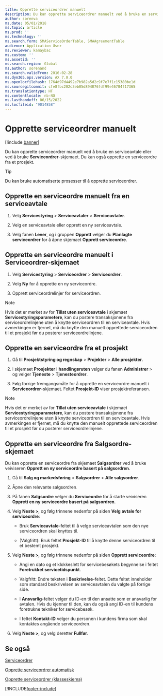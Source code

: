 ```yaml
---
title: Opprette serviceordrer manuelt
description: Du kan opprette serviceordrer manuelt ved å bruke en serviceavtale eller ved å bruke **Serviceordrer**-skjemaet.
author: sorenva
ms.date: 05/01/2018
ms.topic: article
ms.prod: ''
ms.technology: ''
ms.search.form: SMAServiceOrderTable, SMAAgreementTable
audience: Application User
ms.reviewer: kamaybac
ms.custom: ''
ms.assetid: ''
ms.search.region: Global
ms.author: sorenand
ms.search.validFrom: 2016-02-28
ms.dyn365.ops.version: AX 7.0.0
ms.openlocfilehash: 1764d97d4492e7b982a5d2c9f7e7f1c15380be1d
ms.sourcegitcommit: cfe8fbc202c3eb05d894076fdf99e46704f17365
ms.translationtype: HT
ms.contentlocale: nb-NO
ms.lasthandoff: 06/15/2022
ms.locfileid: "9014858"
---
```

# <a name="create-service-orders-manually"></a>Opprette serviceordrer manuelt    

[!include [banner](../includes/banner.md)]


Du kan opprette serviceordrer manuelt ved å bruke en serviceavtale eller ved å bruke **Serviceordrer**-skjemaet. Du kan også opprette en serviceordre fra et prosjekt.

> [!TIP]
> <P>Du kan bruke automatiserte prosesser til å opprette serviceordrer. 

## <a name="create-a-service-order-manually-from-a-service-agreement"></a>Opprette en serviceordre manuelt fra en serviceavtale

1.  Velg **Servicestyring** \> **Serviceavtaler** \> **Serviceavtaler**.

2.  Velg en serviceavtale eller opprett en ny serviceavtale.

3.  Velg fanen **Lever**, og i gruppen **Opprett** velger du **Planlagte serviceordrer** for å åpne skjemaet **Opprett serviceordre**.

## <a name="create-a-service-order-manually-in-the-service-orders-form"></a>Opprette en serviceordre manuelt i Serviceordrer-skjemaet

1.  Velg **Servicestyring** \> **Serviceordrer** \> **Serviceordrer**.

2.  Velg **Ny** for å opprette en ny serviceordre.

3.  Opprett serviceordrelinjer for serviceordren.

> [!NOTE]
> <P>Hvis det er merket av for <STRONG>Tillat uten serviceavtale</STRONG> i skjemaet <STRONG>Servicestyringsparametere</STRONG>, kan du postere transaksjonene fra serviceordrelinjene uten å knytte serviceordren til en serviceavtale. Hvis avmerkingen er fjernet, må du knytte den manuelt opprettede serviceordren til et prosjekt før du posterer serviceordrelinjene.</P>

## <a name="create-a-service-order-from-a-project"></a>Opprette en serviceordre fra et prosjekt

1.  Gå til **Prosjektstyring og regnskap** \> **Projekter** \> **Alle prosjekter**.

2.  I skjemaet **Prosjekter** i **handlingsruten** velger du fanen **Administrer** \> og velger **Tjeneste** \> **Tjenesteordrer**.

3.  Følg forrige fremgangsmåte for å opprette en serviceordre manuelt i **Serviceordrer**-skjemaet. Feltet **Prosjekt-ID** viser prosjektreferansen.

> [!NOTE]
> <P>Hvis det er merket av for <STRONG>Tillat uten serviceavtale</STRONG> i skjemaet <STRONG>Servicestyringsparametere</STRONG>, kan du postere transaksjonene fra serviceordrelinjene uten å knytte serviceordren til en serviceavtale. Hvis avmerkingen er fjernet, må du knytte den manuelt opprettede serviceordren til et prosjekt før du posterer serviceordrelinjene.</P>

## <a name="create-a-service-order-from-the-sales-order-form"></a>Opprette en serviceordre fra Salgsordre-skjemaet

Du kan opprette en serviceordre fra skjemaet **Salgsordrer** ved å bruke veiviseren **Opprett en ny serviceordre basert på salgsordren**.

1.  Gå til **Salg og markedsføring** \> **Salgsordrer** \> **Alle salgsordrer**.

2.  Åpne den relevante salgsordren.

3.  På fanen **Salgsordre** velger du **Serviceordre** for å starte veiviseren **Opprett en ny serviceordre basert på salgsordren**.

4.  Velg **Neste \>**, og følg trinnene nedenfor på siden **Velg avtale for serviceordre**:
    
      - Bruk **Serviceavtale**-feltet til å velge serviceavtalen som den nye serviceordren skal knyttes til.
    
      - (Valgfritt): Bruk feltet **Prosjekt-ID** til å knytte denne serviceordren til et bestemt prosjekt.

5.  Velg **Neste \>**, og følg trinnene nedenfor på siden **Opprett serviceordre**:
    
      - Angi en dato og et klokkeslett for servicebesøkets begynnelse i feltet **Foretrukket servicetidspunkt**.
    
      - Valgfritt: Endre teksten i **Beskrivelse**-feltet. Dette feltet inneholder som standard beskrivelsen av serviceavtalen du valgte på forrige side.
    
      - I **Ansvarlig**-feltet velger du ID-en til den ansatte som er ansvarlig for avtalen. Hvis du kjenner til den, kan du også angi ID-en til kundens foretrukne tekniker for servicebesøk.
    
      - I feltet **Kontakt-ID** velger du personen i kundens firma som skal kontaktes angående serviceordren.

6.  Velg **Neste \>**, og velg deretter **Fullfør**.


## <a name="see-also"></a>Se også

[Serviceordrer](service-orders.md)

[Opprette serviceordrer automatisk](create-service-orders-automatically.md)

[Opprette serviceordrer (klasseskjema)](https://technet.microsoft.com/library/aa553901\(v=ax.60\)) 



[!INCLUDE[footer-include](../../includes/footer-banner.md)]